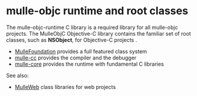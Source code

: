 # mulle-objc runtime and root classes

The mulle-objc-runtime C library is a required library for all mulle-objc projects.
The MulleObjC Objective-C library contains the familiar set of root classes, 
such as **NSObject**, for Objective-C projects . 

* [MulleFoundation](//github.com/MulleFoundation) provides a full featured class system
* [mulle-cc](//github.com/mulle-cc) provides the compiler and the debugger
* [mulle-core](//github.com/mulle-core) provides the runtime with fundamental C libraries

See also:

* [MulleWeb](//github.com/MulleWeb) class libraries for web projects
